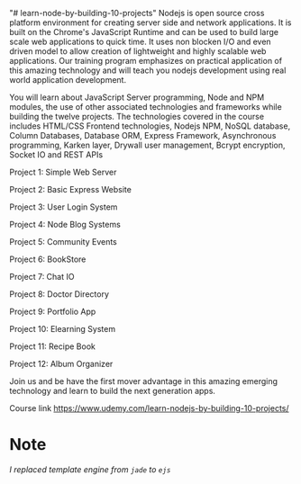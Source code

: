 "# learn-node-by-building-10-projects" 
Nodejs is open source cross platform environment for creating server side and network applications. It is built on the Chrome's JavaScript Runtime and can be used to build large scale web applications to quick time. It uses non blocken I/O and even driven model to allow creation of lightweight and highly scalable web applications. Our training program emphasizes on practical application of this amazing technology and will teach you nodejs development using real world application development.

You will learn about JavaScript Server programming, Node and NPM modules, the use of other associated technologies and frameworks while building the twelve projects. The technologies covered in the course includes HTML/CSS Frontend technologies, Nodejs NPM, NoSQL database, Column Databases, Database ORM, Express Framework, Asynchronous programming, Karken layer, Drywall user management, Bcrypt encryption, Socket IO and REST APIs

Project 1: Simple Web Server

Project 2: Basic Express Website

Project 3: User Login System

Project 4: Node Blog Systems

Project 5: Community Events

Project 6: BookStore

Project 7: Chat IO

Project 8: Doctor Directory

Project 9: Portfolio App

Project 10: Elearning System

Project 11: Recipe Book

Project 12: Album Organizer

Join us and be have the first mover advantage in this amazing emerging technology and learn to build the next generation apps.

Course link https://www.udemy.com/learn-nodejs-by-building-10-projects/

# Note
*I replaced template engine from `jade` to `ejs`*